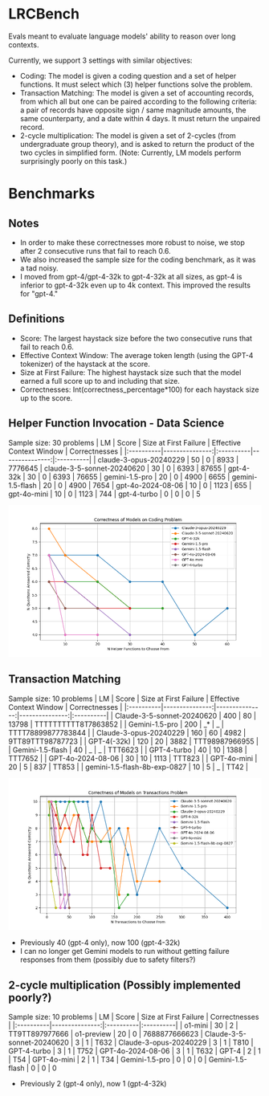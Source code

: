 # LRCBench

Evals meant to evaluate language models' ability to reason over long contexts.

Currently, we support 3 settings with similar objectives:
- Coding: The model is given a coding question and a set of helper functions. It must select which (3) helper functions solve the problem.
- Transaction Matching: The model is given a set of accounting records, from which all but one can be paired according to the following criteria: a pair of records have opposite sign / same magnitude amounts, the same counterparty, and a date within 4 days. It must return the unpaired record.
- 2-cycle multiplication: The model is given a set of 2-cycles (from undergraduate group theory), and is asked to return the product of the two cycles in simplified form. (Note: Currently, LM models perform surprisingly poorly on this task.)

# Benchmarks

## Notes
- In order to make these correctnesses more robust to noise, we stop after 2 consecutive runs that fail to reach 0.6.
- We also increased the sample size for the coding benchmark, as it was a tad noisy.
- I moved from gpt-4/gpt-4-32k to gpt-4-32k at all sizes, as gpt-4 is inferior to gpt-4-32k even up to 4k context. This improved the results for "gpt-4."

## Definitions
- Score: The largest haystack size before the two consecutive runs that fail to reach 0.6.
- Effective Context Window: The average token length (using the GPT-4 tokenizer) of the haystack at the score.
- Size at First Failure: The highest haystack size such that the model earned a full score up to and including that size.
- Correctnesses: Int(correctness_percentage*100) for each haystack size up to the score.

## Helper Function Invocation - Data Science
Sample size: 30 problems
| LM | Score | Size at First Failure | Effective Context Window | Correctnesses |
|:----------|---------------:|:----------|---------------:|:----------|
| claude-3-opus-20240229 | 50 | 0 | 8933 | 7776645
| claude-3-5-sonnet-20240620 | 30 | 0 | 6393 | 87655
| gpt-4-32k | 30 | 0 | 6393 | 76655
| gemini-1.5-pro | 20 | 0 | 4900 | 6655
| gemini-1.5-flash | 20 | 0 | 4900 | 7654
| gpt-4o-2024-08-06 | 10 | 0 | 1123 | 655
| gpt-4o-mini | 10 | 0 | 1123 | 744
| gpt-4-turbo | 0 | 0 | 0 | 5

![Coding Problem Performance](visuals/coding_problem.png)

## Transaction Matching
Sample size: 10 problems
| LM | Score | Size at First Failure | Effective Context Window | Correctnesses |
|:----------|---------------:|---------------:|---------------:|:----------|
| Claude-3-5-sonnet-20240620 | 400 | 80 | 13798 | TTTTTTTTTT8T7863852 |
| Gemini-1.5-pro | 200 | _* | _ | TTTT78899877783844 |
| Claude-3-opus-20240229 | 160 | 60 | 4982 | 9TT89TTT98787723 |
| GPT-4(-32k) | 120 | 20 | 3882 | TTT98987966955 |
| Gemini-1.5-flash | 40 | _ | _ | TTT6623 |
| GPT-4-turbo | 40 | 10 | 1388 | TTT7652 |
| GPT-4o-2024-08-06 | 30 | 10 | 1113 | TTT823 |
| GPT-4o-mini | 20 | 5 | 837 | TT853 |
| gemini-1.5-flash-8b-exp-0827 | 10 | 5 | _ | TT42 |

![Transactions Problem Performance](visuals/transactions_problem.png)

* Previously 40 (gpt-4 only), now 100 (gpt-4-32k)
* I can no longer get Gemini models to run without getting failure responses from them (possibly due to safety filters?)

## 2-cycle multiplication (Possibly implemented poorly?)
Sample size: 10 problems
| LM | Score | Size at First Failure | Correctnesses |
|:----------|---------------:|:----------|:----------|
| o1-mini | 30 | 2 | TT9TT897977666
| o1-preview | 20 | 0 | 7688877666623
| Claude-3-5-sonnet-20240620 | 3 | 1 | T632
| Claude-3-opus-20240229 | 3 | 1 | T810
| GPT-4-turbo | 3 | 1 | T752
| GPT-4o-2024-08-06 | 3 | 1 | T632
| GPT-4 | 2 | 1 | T54
| GPT-4o-mini | 2 | 1 | T34
| Gemini-1.5-pro | 0 | 0 | 0
| Gemini-1.5-flash | 0 | 0 | 0

* Previously 2 (gpt-4 only), now 1 (gpt-4-32k)